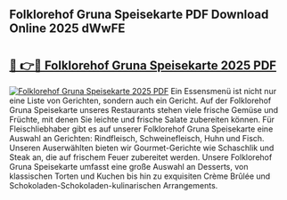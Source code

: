 ## Folklorehof Gruna Speisekarte PDF Download Online 2025 dWwFE

# <h2><a href="http://gcds4v.nevu.top/?p=Folklorehof+Gruna+Speisekarte">🔗 👉🔴 Folklorehof Gruna Speisekarte 2025 PDF</a></h2>

[![Folklorehof Gruna Speisekarte 2025 PDF](https://i.imgur.com/dBaPXMq.png)](http://gcds4v.nevu.top/?p=Folklorehof+Gruna+Speisekarte)
Ein Essensmenü ist nicht nur eine Liste von Gerichten, sondern auch ein Gericht. Auf der Folklorehof Gruna Speisekarte unseres Restaurants stehen viele frische Gemüse und Früchte, mit denen Sie leichte und frische Salate zubereiten können. Für Fleischliebhaber gibt es auf unserer Folklorehof Gruna Speisekarte eine Auswahl an Gerichten: Rindfleisch, Schweinefleisch, Huhn und Fisch. Unseren Auserwählten bieten wir Gourmet-Gerichte wie Schaschlik und Steak an, die auf frischem Feuer zubereitet werden. Unsere Folklorehof Gruna Speisekarte umfasst eine große Auswahl an Desserts, von klassischen Torten und Kuchen bis hin zu exquisiten Crème Brûlée und Schokoladen-Schokoladen-kulinarischen Arrangements.
